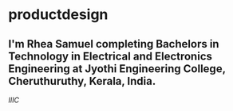 # productdesign
## I'm Rhea Samuel completing Bachelors in Technology in Electrical and Electronics Engineering at Jyothi Engineering College, Cheruthuruthy, Kerala, India.
*IIIC*
